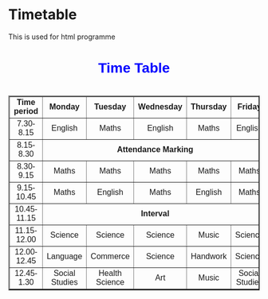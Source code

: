 # Timetable
This is used for html programme
<!DOCTYPE html>
<html>
<body>

<center><h1 style="color:blue;font-family:Arial;">Time Table<h1></center>
<table border="2" cellspacing="0" align="center">
<!--<caption>Timetable<caption>-->

<tr style="font-family:Arial;">
   <td align ="center" height="30" width="150">
<b> Time period</b>
</td>

   <td align="center" height="30" width="150">
<b>Monday</b>
</td>

   <td align="center" height="30" width="150">
<b>Tuesday</b>
</td>

   <td align="center" height="30" width="150">
<b>Wednesday</b>
</td>

   <td align="center" height="30" width="150">
<b>Thursday</b>
</td>

   <td align="center" height="30" width="150">
<b>Friday</b>
</td>

</tr>
<tr style="font-family:Arial;">
<td align="center" height="30" width="150">7.30-8.15</td>
<td align="center" height="30" width="150">English</td>
<td align="center" height="30" width="150">Maths</td>
<td align="center" height="30" width="150">English</td>
<td align="center" height="30" width="150">Maths</td>
<td align="center" height="30" width="150">English</td>
</tr>

<tr style="font-family:Arial;">
<td align="center" height="30" width="100">8.15-8.30</td>
<td colspan="6" align="center" height="30" ><b>Attendance Marking</b></td>
</tr>

<tr style="font-family:Arial;">
<td align="center" height="30" width="100">8.30-9.15</td>
<td align="center" height="30" width="100">Maths</td>
<td align="center" height="30" width="100">Maths</td>
<td align="center" height="30" width="100">Maths</td>
<td align="center" height="30" width="100">Maths</td>
<td align="center" height="30" width="100">Maths</td>
</tr>

<tr style="font-family:Arial;">
<td align="center" height="30" width="100">9.15-10.45</td>
<td align="center" height="30" width="100">Maths</td>
<td align="center" height="30" width="100">English</td>
<td align="center" height="30" width="100">Maths</td>
<td align="center" height="30" width="100">English</td>
<td align="center" height="30" width="100">Maths</td>
</tr>

<tr style="font-family:Arial;">
<td align="center" height="30" width="100">10.45-11.15</td>
<td colspan="6" align="center" height="30" width="200"><b>Interval</b></td>
</tr>

<tr style="font-family:Arial;">
<td align="center" height="30" width="100">11.15-12.00</td>
<td align="center" height="30" width="100">Science</td>
<td align="center" height="30" width="100">Science</td>
<td align="center" height="30" width="100">Science</td>
<td align="center" height="30" width="100">Music</td>
<td align="center" height="30" width="100">Science</td>
</tr>

<tr style="font-family:Arial;">
<td align="center" height="30" width="150">12.00-12.45</td>
<td align="center" height="30" width="150">Language</td>
<td align="center" height="30" width="150">Commerce</td>
<td align="center" height="30" width="150">Science</td>
<td align="center" height="30" width="150">Handwork</td>
<td align="center" height="30" width="150">Science</td>
</tr>

<tr style="font-family:Arial;">
<td align="center" height="30" width="150">12.45-1.30</td>
<td align="center" height="30" width="150">Social Studies</td>
<td align="center" height="30" width="150">Health Science</td>
<td align="center" height="30" width="150">Art</td>
<td align="center" height="30" width="150">Music</td>
<td align="center" height="30" width="150">Social Studies</td>
</tr>

</table>
</body>
</html>
